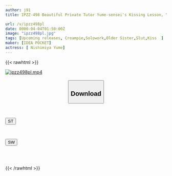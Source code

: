 ```yaml
---
author: j91
title: IPZZ-498 Beautiful Private Tutor Yume-sensei's Kissing Lesson, Yume Nishimiya

url: /v/ipzz498pl
date: 0000-04-04T01:50:00Z
image: "ipzz498pl.jpg"
tags: [Upcoming releases, Creampie,Solowork,Older Sister,Slut,Kiss	]
maker: [IDEA POCKET]
actress: [ Nishimiya Yume]
---
```



{{< rawhtml >}}

<div class="video" data-videoid="pending_link.html">
    <a href="javascript:;">
        <img src="/v/ipzz498pl/ipzz498pl.jpg" width="WIDTH" height="HEIGHT" alt="ipzz498pl.mp4" loading="lazy">
    </a>
</div>

<script type="text/javascript" src="https://j91.asia/asset/on-demand-pend.js"></script>

<br>
  <link rel="stylesheet" href="https://j91.asia/asset/bs5.css">
  
  <center>
  <button class="btn btn-primary" type="button" data-bs-toggle="collapse" data-bs-target=".multi-collapse" aria-expanded="false" aria-controls="multiCollapseExample1 multiCollapseExample2"><h2>Download</h2></button></center>
</p>
<div class="row">
  <div class="col">
    <div class="collapse multi-collapse" id="multiCollapseExample1">
      <div class="card card-body">
	      	      <br>
<div class="buttons">  
<p><a href="https://j91.asia/pending_link.html" target="_blank"><button class="btn-hover color-3"><i class="fa fa-download"></i> ST</button></a></p></div>
    </div>
  </div>
</div>
  <div class="col">
    <div class="collapse multi-collapse" id="multiCollapseExample2">
      <div class="card card-body">
	      <br>
<div class="buttons">
<p><a href="https://j91.asia/pending_link.html" target="_blank"><button class="btn-hover color-2"><i class="fa fa-download"></i> SW</button></a></p></div>
<br><br>
      </div>
    </div>
  </div>
</div>

{{< /rawhtml >}}